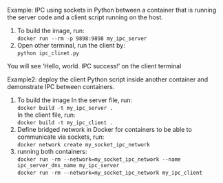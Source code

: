 Example: IPC using sockets in Python between a container that is running the server code and a client script running on the host.
1. To build the image, run:  
`docker run --rm -p 9898:9898 my_ipc_server`
2. Open other terminal, run the client by:  
`python ipc_clinet.py`  

You will see ‘Hello, world. IPC success!’ on the client terminal  

Example2: deploy the client Python script inside another container and demonstrate IPC between containers.  
1. To build the image
   In the server file, run:  
   `docker build -t my_ipc_server .`  
   In the client file, run:  
   `docker build -t my_ipc_client .`
2. Define bridged network in Docker for containers to be able to communicate via sockets, run:  
   `docker network create my_socket_ipc_network`
3. running both containers:  
   `docker run -rm --network=my_socket_ipc_network --name ipc_server_dns_name my_ipc_server`  
   `docker run -rm --network=my_socket_ipc_network my_ipc_client`
